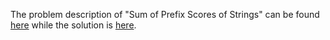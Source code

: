 The problem description of "Sum of Prefix Scores of Strings" can be found [here](https://leetcode.com/problems/sum-of-prefixes-scores-of-strings/) while the solution is [here](https://github.com/aurimas13/Solutions-To-Problems/blob/main/LeetCode/Python%20Solutions/Sum%20of%20Prefix%20Scores%20of%20Strings/sum.py).
